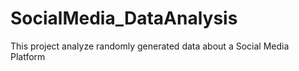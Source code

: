 # SocialMedia_DataAnalysis
This project analyze randomly generated data about a Social Media Platform
